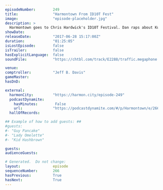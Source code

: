 ```yaml
---
episodeNumber:        249
title:                "Harmontown From ID10T Fest"
image:                "episode-placeholder.jpg"
description: >
  Harmontown goes to Chris Hardwick's ID10T Festival. Dan raps about Kubrick, takes questions from the audience, does some push ups and even dance battles with a cosplayer! Our role playing game continues, with Steve getting a feel for Diarrhea Junior. F...
showDate:             
releaseDate:          "2017-06-28 15:17:00Z"
duration:             "01:25:05"
isLostEpisode:        false
isTrailer:            false
hasExplicitLanguage:  false
soundFile:            "https://chtbl.com/track/E2288/traffic.megaphone.fm/STA1116061381.mp3?updated=1596762834"

venue:                
comptroller:          "Jeff B. Davis"
gameMaster:           
hasDnD:               

external:
  harmonCity:         "https://harmon.city/episode-249"
  podcastDynamite:
    hasMinutes:        False
    url:              "https://podcastdynamite.com/#/p/Harmontown/e/266/249"
  hallOfRecords:      

## Example of how to add guests: ##
#guests:
#- "Guy Pancake"
#- "Lady Omelette"
#- "Kid Hashbrown"

guests:
audienceGuests:

# Generated.  Do not change:
layout:               episode
sequenceNumber:       266
hasPrevious:          True
hasNext:              True
---
```


<!-- The episode description will be rendered here -->
<!-- Add your content below here -->

